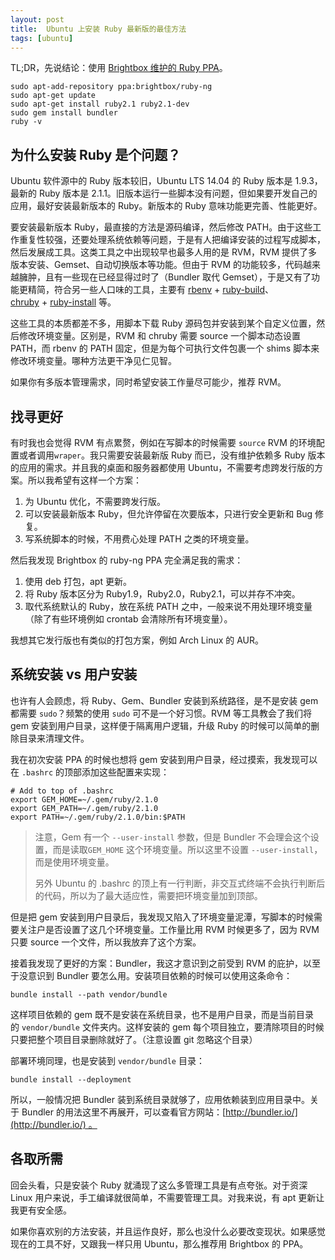 ```yaml
---
layout: post
title:  Ubuntu 上安装 Ruby 最新版的最佳方法
tags: [ubuntu]
---
```


TL;DR，先说结论：使用 [Brightbox 维护的 Ruby PPA](http://brightbox.com/docs/ruby/ubuntu/)。
    
    sudo apt-add-repository ppa:brightbox/ruby-ng
    sudo apt-get update
    sudo apt-get install ruby2.1 ruby2.1-dev
    sudo gem install bundler
    ruby -v
    

## 为什么安装 Ruby 是个问题？

Ubuntu 软件源中的 Ruby 版本较旧，Ubuntu LTS 14.04 的 Ruby 版本是 1.9.3，最新的 Ruby 版本是 2.1.1。旧版本运行一些脚本没有问题，但如果要开发自己的应用，最好安装最新版本的 Ruby。新版本的 Ruby 意味功能更完善、性能更好。

要安装最新版本 Ruby，最直接的方法是源码编译，然后修改 PATH。由于这些工作重复性较强，还要处理系统依赖等问题，于是有人把编译安装的过程写成脚本，然后发展成工具。这类工具之中出现较早也最多人用的是 RVM，RVM 提供了多版本安装、Gemset、自动切换版本等功能。但由于 RVM 的功能较多，代码越来越臃肿，且有一些现在已经显得过时了（Bundler 取代 Gemset），于是又有了功能更精简，符合另一些人口味的工具，主要有 [rbenv](https://github.com/sstephenson/rbenv) + [ruby-build](https://github.com/sstephenson/ruby-build)、[chruby](https://github.com/postmodern/chruby) + [ruby-install](https://github.com/postmodern/ruby-install) 等。

这些工具的本质都差不多，用脚本下载 Ruby 源码包并安装到某个自定义位置，然后修改环境变量。区别是，RVM 和 chruby 需要 source 一个脚本动态设置 PATH，而 rbenv 的 PATH 固定，但是为每个可执行文件包裹一个 shims 脚本来修改环境变量。哪种方法更干净见仁见智。

如果你有多版本管理需求，同时希望安装工作量尽可能少，推荐 RVM。

## 找寻更好

有时我也会觉得 RVM 有点累赘，例如在写脚本的时候需要 `source` RVM 的环境配置或者调用`wraper`。我只需要安装最新版 Ruby 而已，没有维护依赖多 Ruby 版本的应用的需求。并且我的桌面和服务器都使用 Ubuntu，不需要考虑跨发行版的方案。所以我希望有这样一个方案：

  1. 为 Ubuntu 优化，不需要跨发行版。
  2. 可以安装最新版本 Ruby，但允许停留在次要版本，只进行安全更新和 Bug 修复。
  3. 写系统脚本的时候，不用费心处理 PATH 之类的环境变量。

然后我发现 Brightbox 的 ruby-ng PPA 完全满足我的需求：

  1. 使用 deb 打包，apt 更新。
  2. 将 Ruby 版本区分为 Ruby1.9，Ruby2.0，Ruby2.1，可以并存不冲突。
  3. 取代系统默认的 Ruby，放在系统 PATH 之中，一般来说不用处理环境变量（除了有些环境例如 crontab 会清除所有环境变量）。

我想其它发行版也有类似的打包方案，例如 Arch Linux 的 AUR。

## 系统安装 vs 用户安装

也许有人会顾虑，将 Ruby、Gem、Bundler 安装到系统路径，是不是安装 gem 都需要 `sudo`？频繁的使用 `sudo` 可不是一个好习惯。RVM 等工具教会了我们将 gem 安装到用户目录，这样便于隔离用户逻辑，升级 Ruby 的时候可以简单的删除目录来清理文件。

我在初次安装 PPA 的时候也想将 gem 安装到用户目录，经过摸索，我发现可以在 `.bashrc` 的顶部添加这些配置来实现：
    
    # Add to top of .bashrc
    export GEM_HOME=~/.gem/ruby/2.1.0
    export GEM_PATH=~/.gem/ruby/2.1.0
    export PATH=~/.gem/ruby/2.1.0/bin:$PATH
    

> 注意，Gem 有一个 `--user-install` 参数，但是 Bundler 不会理会这个设置，而是读取`GEM_HOME` 这个环境变量。所以这里不设置 `--user-install`，而是使用环境变量。
> 
> 另外 Ubuntu 的 .bashrc 的顶上有一行判断，非交互式终端不会执行判断后的代码，所以为了最大适应性，需要把环境变量加到顶部。

但是把 gem 安装到用户目录后，我发现又陷入了环境变量泥潭，写脚本的时候需要关注户是否设置了这几个环境变量。工作量比用 RVM 时候更多了，因为 RVM 只要 source 一个文件，所以我放弃了这个方案。

接着我发现了更好的方案：Bundler，我这才意识到之前受到 RVM 的庇护，以至于没意识到 Bundler 要怎么用。安装项目依赖的时候可以使用这条命令：
    
    bundle install --path vendor/bundle
    

这样项目依赖的 gem 既不是安装在系统目录，也不是用户目录，而是当前目录的 `vendor/bundle` 文件夹内。这样安装的 gem 每个项目独立，要清除项目的时候只要把整个项目目录删除就好了。（注意设置 git 忽略这个目录）

部署环境同理，也是安装到 `vendor/bundle` 目录：
    
    bundle install --deployment
    

所以，一般情况把 Bundler 装到系统目录就够了，应用依赖装到应用目录中。关于 Bundler 的用法这里不再展开，可以查看官方网站：[http://bundler.io/](http://bundler.io/) 。

## 各取所需

回会头看，只是安装个 Ruby 就涌现了这么多管理工具是有点夸张。对于资深 Linux 用户来说，手工编译就很简单，不需要管理工具。对我来说，有 apt 更新让我更有安全感。

如果你喜欢别的方法安装，并且运作良好，那么也没什么必要改变现状。如果感觉现在的工具不好，又跟我一样只用 Ubuntu，那么推荐用 Brightbox 的 PPA。
